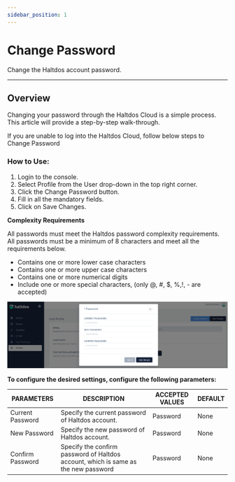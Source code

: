 ```yaml
---
sidebar_position: 1
---
```


# Change Password

Change the Haltdos account password.

---

## Overview

Changing your password through the Haltdos Cloud is a simple process. This article will provide a step-by-step walk-through.

If you are unable to log into the Haltdos Cloud, follow below steps to Change Password

### How to Use:

1. Login to the console.
2. Select Profile from the User drop-down in the top right corner.
3. Click the Change Password button.
4. Fill in all the mandatory fields.
5. Click on Save Changes.

**Complexity Requirements**

All passwords must meet the Haltdos password complexity requirements. All passwords must be a minimum of 8 characters and meet all the requirements below.

- Contains one or more lower case characters
- Contains one or more upper case characters
- Contains one or more numerical digits
- Include one or more special characters, (only @, #, $, %,!, - are accepted)

![changepassword](/img/platform/change_password1.png)

**To configure the desired settings, configure the following parameters:**

| PARAMETERS       | DESCRIPTION                                                                        | ACCEPTED VALUES | DEFAULT |
|------------------|------------------------------------------------------------------------------------|-----------------|---------|
| Current Password | Specify the current password of Haltdos account.                                   | Password        | None    |
| New Password     | Specify the new password of Haltdos account.                                       | Password        | None    |
| Confirm Password | Specify the confirm password of Haltdos account, which is same as the new password | Password        | None    |

